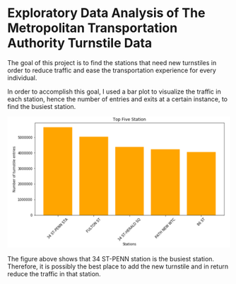 # Exploratory Data Analysis of The Metropolitan Transportation Authority Turnstile Data

The goal of this project is to find the stations that need new turnstiles in order to reduce traffic and ease the transportation experience for every individual.


In order to accomplish this goal, I used a bar plot to visualize the traffic in each station, hence the number of entries and exits at a certain instance, to find the busiest station.


![](Top_5_stations_plot.PNG)


The figure above shows that 34 ST-PENN station is the busiest station. Therefore, it is possibly the best place to add the new turnstile and in return reduce the traffic in that station.
